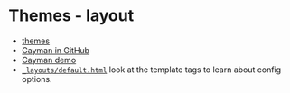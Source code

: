 # Themes - layout

* [themes](https://pages.github.com/themes/)
* [Cayman in GitHub](https://github.com/pages-themes/cayman)
* [Cayman demo](https://pages-themes.github.io/cayman/)
* [`_layouts/default.html`](https://github.com/pages-themes/cayman/blob/master/_layouts/default.html) look at the template tags to learn about config options.



